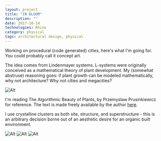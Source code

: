 ```yaml
---
layout: project
title: "IN BLOOM"
description: ""
date: 2017-10-14
technologies: Rhino
category: physical
tags: architectural design, physical
---
```

Working on procedural (code generated) cities, here's what I'm going for. You could probably call it concept art.

The idea comes from Lindenmayer systems. L-systems were originally conceived as a mathematical theory of plant development. My (somewhat abstruse) reasoning goes: if plant growth can be modeled mathematically, why not architecture? Why not cities and megacities?

![Alt]({{site.baseurl}}/img/inbloom/lsystem.png)

I'm reading The Algorithmic Beauty of Plants, by Przemyslaw Prusinkiewicz for reference. The text is made freely available by the author [here](http://algorithmicbotany.org/papers/abop/abop.pdf).

I use crystalline clusters as both site, structure, and superstructure - this is an arbitrary decision borne out of an aesthetic desire for an organic built environment.

![Alt]({{site.baseurl}}/img/inbloom/flowers.jpg)
![Alt]({{site.baseurl}}/img/inbloom/flowers2.jpg)
![Alt]({{site.baseurl}}/img/inbloom/flowers3.jpg)
